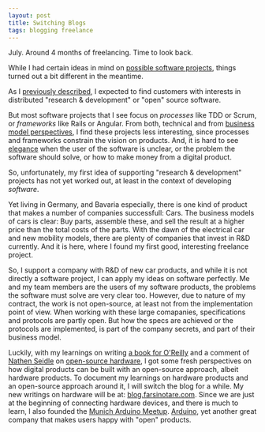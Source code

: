 ```yaml
---
layout: post
title: Switching Blogs
tags: blogging freelance
---
```

July. Around 4 months of freelancing. Time to look back. 

While I had certain ideas in mind on [possible software projects](http://thinkingonthinking.com/customers-jobs/), things turned out a bit different in the meantime.

As I [previously described](http://thinkingonthinking.com/customers-jobs/), I expected to find customers with interests in distributed "research & development" or "open" source software.

But most software projects that I see focus on *processes* like TDD or Scrum, or *frameworks* like Rails or Angular. From both, technical and from [business model perspectives](http://thinkingonthinking.com/first-week-as-freelancer/), I find these projects less interesting, since processes and frameworks constrain the vision on products. And, it is hard to see [elegance](http://thinkingonthinking.com/Elegance-in-a-software-business/) when the user of the software is unclear, or the problem the software should solve, or how to make money from a digital product.

So, unfortunately, my first idea of supporting "research & development" projects has not yet worked out, at least in the context of developing *software*.

Yet living in Germany, and Bavaria especially, there is one kind of product that makes a number of companies successfull: Cars. The business models of cars is clear: Buy parts, assemble these, and sell the result at a higher price than the total costs of the parts. With the dawn of the electrical car and new mobility models, there are plenty of companies that invest in R&D currently. And it is here, where I found my first good, interesting freelance project.

So, I support a company with R&D of new car products, and while it is not directly a software project, I can apply my ideas on software perfectly. Me and my team members are the users of my software products, the problems the software must solve are very clear too. However, due to nature of my contract, the work is not open-source, at least not from the implementation point of view. When working with these large comapanies, specifications and protocols are partly open. But how the specs are achieved or the protocols are implemented, is part of the company secrets, and part of their business model.

Luckily, with my learnings on writing [a book for O'Reilly](http://shop.oreilly.com/product/0636920030799.do) and a comment of [Nathen Seidle](https://www.sparkfun.com/pages/Nathan) on [open-source hardware](https://news.ycombinator.com/item?id=8043157),  I got some fresh perspectives on how digital products can be built with an open-source approach, albeit hardware products. To document my learnings on hardware products and an open-source approach around it, I will switch the blog for a while. My new writings on hardware will be at: [blog.farsinotare.com](http://blog.farsinotare.com). Since we are just at the beginning of connecting hardware devices, and there is much to learn, I also founded the [Munich Arduino Meetup](http://www.meetup.com/Munchen-Arduino-Meetup/). [Arduino](http://arduino.cc/), yet another great company that makes users happy with "open" products.

